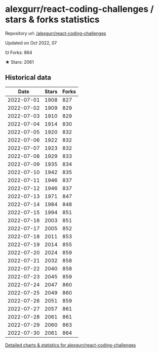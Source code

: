 # alexgurr/react-coding-challenges / stars & forks statistics

Repository url: [/alexgurr/react-coding-challenges](https://github.com/alexgurr/react-coding-challenges)

Updated on Oct 2022, 07

☋ Forks: 864

★ Stars: 2061

## Historical data
| Date | Stars | Forks |
|------|-------|-------|
| 2022-07-01 | 1908 | 827 | 
| 2022-07-02 | 1909 | 829 | 
| 2022-07-03 | 1910 | 829 | 
| 2022-07-04 | 1914 | 830 | 
| 2022-07-05 | 1920 | 832 | 
| 2022-07-06 | 1922 | 832 | 
| 2022-07-07 | 1923 | 832 | 
| 2022-07-08 | 1929 | 833 | 
| 2022-07-09 | 1935 | 834 | 
| 2022-07-10 | 1942 | 835 | 
| 2022-07-11 | 1946 | 837 | 
| 2022-07-12 | 1946 | 837 | 
| 2022-07-13 | 1971 | 847 | 
| 2022-07-14 | 1984 | 848 | 
| 2022-07-15 | 1994 | 851 | 
| 2022-07-16 | 2003 | 851 | 
| 2022-07-17 | 2005 | 852 | 
| 2022-07-18 | 2011 | 853 | 
| 2022-07-19 | 2014 | 855 | 
| 2022-07-20 | 2024 | 859 | 
| 2022-07-21 | 2032 | 858 | 
| 2022-07-22 | 2040 | 858 | 
| 2022-07-23 | 2045 | 859 | 
| 2022-07-24 | 2047 | 860 | 
| 2022-07-25 | 2049 | 860 | 
| 2022-07-26 | 2051 | 859 | 
| 2022-07-27 | 2057 | 861 | 
| 2022-07-28 | 2061 | 861 | 
| 2022-07-29 | 2060 | 863 | 
| 2022-07-30 | 2061 | 864 | 


[Detailed charts & statistics for alexgurr/react-coding-challenges](https://reviewgithub.com/rep/alexgurr/react-coding-challenges)
